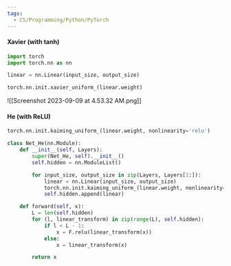```yaml
---
tags:
  - CS/Programming/Python/PyTorch
---
```


#### Xavier (with tanh)
```python
import torch
import torch.nn as nn

linear = nn.Linear(input_size, output_size)

torch.nn.init.xavier_uniform_(linear.weight)
```

![[Screenshot 2023-09-09 at 4.53.32 AM.png]]

#### He (with ReLU)
```python
torch.nn.init.kaiming_uniform_(linear.weight, nonlinearity='relu')
```

```python
class Net_He(nn.Module):
	def __init__(self, Layers):
		super(Net_He, self).__init__()
		self.hidden = nn.ModuleList()

		for input_size, output_size in zip(Layers, Layers[1:]):
			linear = nn.Linear(input_size, output_size)
			torch.nn.init.kaiming_uniform_(linear.weight, nonlinearity='relu')
			self.hidden.append(linear)

	def forward(self, x):
		L = len(self.hidden)
		for (l, linear_transform) in zip(range(L), self.hidden):
			if l < L - 1:
				x = F.relu(linear_transform(x))
			else:
				x = linear_transform(x)

		return x
```

